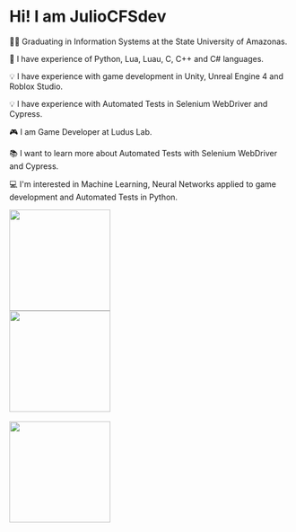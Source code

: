 # Hi! I am JulioCFSdev

  
  👨‍🎓 Graduating in Information Systems at the State University of Amazonas.
  
  🧠 I have experience of Python, Lua, Luau, C, C++ and C# languages.
  
  💡 I have experience with game development in Unity, Unreal Engine 4 and Roblox Studio.

  💡 I have experience with Automated Tests in Selenium WebDriver and Cypress.
  
  🎮 I am Game Developer at Ludus Lab.
  
  📚 I want to learn more about Automated Tests with Selenium WebDriver and Cypress.
  
  💻 I'm interested in Machine Learning, Neural Networks applied to game development and Automated Tests in Python.
  
  

<div>
  <a href="https>//https://github.com/JulioCFSdev">
  <img height="180cm" src="https://github-readme-stats.vercel.app/api?username=JulioCFSdev&show_icons=true&theme=cobalt&include_all_commits=true&count_private=true"/>
    <br>
  <img height="180cm" src="https://github-readme-stats.vercel.app/api/top-langs/?username=JulioCFSdev&layout=compact&langs_count=10&theme=cobalt"/>
<div>
  
<br>
   <img height="180em" src="https://github-readme-streak-stats.herokuapp.com?user=JulioCFSdev&theme=cobalt&date_format=M%20j%5B%2C%20Y%5D"/>
<br>
